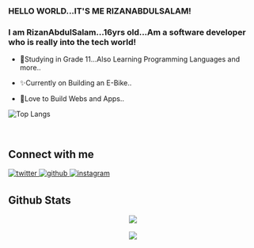 ### HELLO WORLD...IT'S ME RIZANABDULSALAM!
  

### <div align="left">I am RizanAbdulSalam...16yrs old...Am a software developer who is really into the tech world!</div>  
  

- 💼Studying in Grade 11...Also Learning Programming Languages and more..  
  

- ✨Currently on Building an E-Bike..  
  

- 🤍Love to Build Webs and Apps..  
  

![Top Langs](https://github-readme-stats.vercel.app/api/top-langs/?username=RizanAbdulSalam)
 

<br/>  


## Connect with me  
<a href="https://twitter.com/rizanabdulsalam" target="_blank">
<img src=https://img.shields.io/badge/twitter-%2300acee.svg?&style=for-the-badge&logo=twitter&logoColor=white alt=twitter style="margin-bottom: 5px;" />
</a>
<a href="https://github.com/RizanAbdulSalam" target="_blank">
<img src=https://img.shields.io/badge/github-%2324292e.svg?&style=for-the-badge&logo=github&logoColor=white alt=github style="margin-bottom: 5px;" />
</a>
<a href="https://instagram.com/rizan_abdul_salam_" target="_blank">
<img src=https://img.shields.io/badge/instagram-%23000000.svg?&style=for-the-badge&logo=instagram&logoColor=white alt=instagram style="margin-bottom: 5px;" />
</a>  
  

<br/>  


## Github Stats  
<div align="center"><img src="https://github-readme-stats.vercel.app/api?username=RizanAbdulSalam&show_icons=true&count_private=true&hide_border=true" align="center" /></div>  

<br/>  

<div align="center">
<img src="https://komarev.com/ghpvc/?username=RizanAbdulSalam&&style=flat-square" align="center" />
</div>  

<br />

